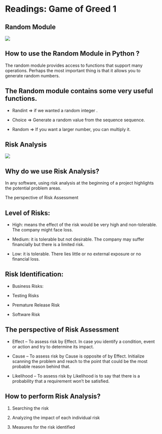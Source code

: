 # Readings: Game of Greed 1


## __Random Module__
![](https://i1.wp.com/pythonprogramming.altervista.org/wp-content/uploads/2020/01/RANDOMMODULE.png?fit=762%2C411&ssl=1)

## How to use the Random Module in Python ?

The random module provides access to functions that support many operations. Perhaps the most important thing is that it allows you to generate random numbers.

## The Random module contains some very useful functions.

- Randint => if we wanted a random integer .

- Choice => Generate a random value from the sequence sequence.

- Random => If you want a larger number, you can multiply it.



## __Risk Analysis__

![](https://www.edureka.co/blog/wp-content/uploads/2019/08/Picture1-528x290.png)

## Why do we use Risk Analysis?
 In any software, using risk analysis at the beginning of a project highlights the potential problem areas.

The perspective of Risk Assessment

## Level of Risks:
- High: means the effect of the risk would be very high and non-tolerable. The company might face loss.

- Medium: it is tolerable but not desirable. The company may suffer financially but there is a limited risk.

- Low: it is tolerable. There lies little or no external exposure or no financial loss.

## Risk Identification:
- Business Risks: 

- Testing Risks

- Premature Release Risk

- Software Risk

## The perspective of Risk Assessment

- Effect – To assess risk by Effect. In case you identify a condition, event or action and try to determine its impact.

- Cause – To assess risk by Cause is opposite of by Effect. Initialize scanning the problem and reach to the point that could be the most probable reason behind that.

- Likelihood – To assess risk by Likelihood is to say that there is a probability that a requirement won’t be satisfied.

## How to perform Risk Analysis?

1. Searching the risk

2.  Analyzing the impact of each individual risk

3.  Measures for the risk identified

